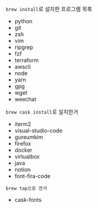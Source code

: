 `brew install`로 설치한 프로그램 목록
- python
- git
- zsh
- vim
- ripgrep
- fzf
- terraform
- awscli
- node
- yarn
- gpg
- wget
- weechat

`brew cask install`로 설치한거
- iterm2
- visual-studio-code
- gureumkim
- firefox
- docker
- virtualbox
- java
- notion
- font-fira-code

`brew tap으로 깐거` 
- cask-fonts
